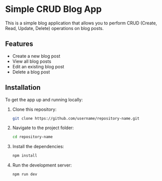 # Simple CRUD Blog App

This is a simple blog application that allows you to perform CRUD (Create, Read, Update, Delete) operations on blog posts.

## Features

- Create a new blog post
- View all blog posts
- Edit an existing blog post
- Delete a blog post

## Installation

To get the app up and running locally:

1. Clone this repository:
   ```bash
   git clone https://github.com/username/repository-name.git
2. Navigate to the project folder:
   ```bash
   cd repository-name
3. Install the dependencies:
   ```bash
   npm install

5. Run the development server:
    ```bash
   npm run dev
